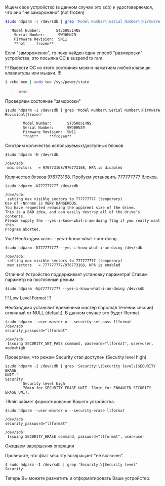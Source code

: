
Ищем свое устройство (в данном случае это sdb) и удостоверяемся, что оно "не 
заморожено" (not     frozen)
```bash
$sudo hdparm -I /dev/sdb | grep 'Model Number\|Serial Number\|Firmware Revision\|frozen'
```
       Model Number:       ST3500514NS                             
        Serial Number:      9WJ0HN29
        Firmware Revision:  SN11    
        **not     frozen**


Если "замороженно", то пока найден один способ "разморозки" устройства, это 
посылка ОС в suspend to ram.

!!! Вывести ОС из этого состояния можно нажатием любой клавиши клавиатуры или 
мышки. !!!

```bash
$ echo mem | sudo tee /sys/power/state
```
>mem

Проверяем состояние "заморозки"

```
$sudo hdparm -I /dev/sdb | grep 'Model Number\|Serial Number\|Firmware Revision\|frozen'
```

```
        Model Number:       ST3500514NS                             
        Serial Number:      9WJ0HN29
        Firmware Revision:  SN11    
        **not**     **frozen**
```
Смотрим количество используемых/доступных блоков
```
$sudo hdparm -N /dev/sdb

/dev/sdb:
 max sectors   = 976773168/976773168, HPA is disabled
```
Количество блоков 976773168. Пробуем установить 777777777 блоков.
```
$sudo hdparm -N777777777 /dev/sdb

/dev/sdb:
 setting max visible sectors to 777777777 (temporary)
Use of -Nnnnnn is VERY DANGEROUS.
You have requested reducing the apparent size of the drive.
This is a BAD idea, and can easily destroy all of the drive's contents.
Please supply the --yes-i-know-what-i-am-doing flag if you really want this.
Program aborted.
```
Упс! Необходим ключ --yes-i-know-what-i-am-doing

```
$sudo hdparm -N777777777 --yes-i-know-what-i-am-doing /dev/sdb

/dev/sdb:
 setting max visible sectors to 777777777 (temporary)
 max sectors   = 777777777/976773168, HPA is enabled
```
Отлично! Устройство поддерживает установку параметра! Ставим параметр на 
постоянный режим.
```
$sudo hdparm -Np777777777 --yes-i-know-what-i-am-doing /dev/sdb
```


!!! Low Level Format !!!


Необходимо установит временный мастер пароль(в течении сессии) отличный от NULL 
(default). В данном случае это будет llformat
```
$sudo hdparm --user-master u --security-set-pass llformat 
/dev/sdb
security_password="llformat"

/dev/sdb:
 Issuing SECURITY_SET_PASS command, password="llformat", user=user, mode=high

```
Проверяем, что режим Security стал доступен (Security level high) 
```
$sudo hdparm -I /dev/sdb | grep 'Security:\|Security level\|SECURITY ERASE 
UNIT.'
Security:
        Security level high
        78min for SECURITY ERASE UNIT. 78min for ENHANCED SECURITY ERASE UNIT.

```
78min займет форматирование Вашего устройства.
```
$sudo hdparm --user-master u --security-erase llformat 

/dev/sdb
security_password="llformat"

/dev/sdb:
 Issuing SECURITY_ERASE command, password="llformat", user=user
```
Ожидаем завершения операции

Проверьте, что флаг security возвращает "не включен". 
```
$ sudo hdparm -I /dev/sdb | grep 'Security:\|Security level'
Security:
```

Теперь Вы можете разметить и отформатировать Ваше устройство.
